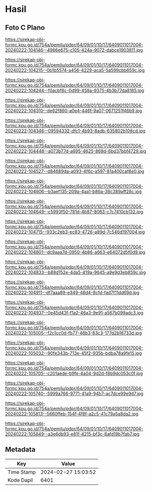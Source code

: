 # Hasil

## Foto C Plano

https://sirekap-obj-formc.kpu.go.id/754a/pemilu/pdpr/64/09/01/10/17/6409011017004-20240222-104146--4986e675-c105-424a-9072-dabce1903811.jpg

https://sirekap-obj-formc.kpu.go.id/754a/pemilu/pdpr/64/09/01/10/17/6409011017004-20240222-104215--0b1b5574-a456-4229-aca5-5a599cbb659c.jpg

https://sirekap-obj-formc.kpu.go.id/754a/pemilu/pdpr/64/09/01/10/17/6409011017004-20240222-104244--f0acbf8c-0d99-458a-9375-4b3b77da8185.jpg

https://sirekap-obj-formc.kpu.go.id/754a/pemilu/pdpr/64/09/01/10/17/6409011017004-20240222-104310--de62f860-a0e4-446f-9a07-0671251f46b9.jpg

https://sirekap-obj-formc.kpu.go.id/754a/pemilu/pdpr/64/09/01/10/17/6409011017004-20240222-104346--09594332-dfc1-4b93-8adb-635802b108cd.jpg

https://sirekap-obj-formc.kpu.go.id/754a/pemilu/pdpr/64/09/01/10/17/6409011017004-20240222-104448--a073b77d-a695-4625-868d-6bd37bbf4729.jpg

https://sirekap-obj-formc.kpu.go.id/754a/pemilu/pdpr/64/09/01/10/17/6409011017004-20240222-104527--d84689da-a093-4f6c-a597-81a400caf8e0.jpg

https://sirekap-obj-formc.kpu.go.id/754a/pemilu/pdpr/64/09/01/10/17/6409011017004-20240222-104606--b3aef135-209a-4aa1-b86a-38c389aff28c.jpg

https://sirekap-obj-formc.kpu.go.id/754a/pemilu/pdpr/64/09/01/10/17/6409011017004-20240222-104649--c5993f50-781d-4b87-8083-c7c7410cb132.jpg

https://sirekap-obj-formc.kpu.go.id/754a/pemilu/pdpr/64/09/01/10/17/6409011017004-20240222-104715--933c2eb3-ec83-4726-a89d-7c546d197004.jpg

https://sirekap-obj-formc.kpu.go.id/754a/pemilu/pdpr/64/09/01/10/17/6409011017004-20240222-104801--dc9aaa7d-0950-4b86-a663-e64072d5f0d9.jpg

https://sirekap-obj-formc.kpu.go.id/754a/pemilu/pdpr/64/09/01/10/17/6409011017004-20240222-104833--b88d152e-4da5-419a-9645-a9e9d3eb859c.jpg

https://sirekap-obj-formc.kpu.go.id/754a/pemilu/pdpr/64/09/01/10/17/6409011017004-20240222-104911--df7aaa89-e349-48d4-8cfd-fad7f11dd69d.jpg

https://sirekap-obj-formc.kpu.go.id/754a/pemilu/pdpr/64/09/01/10/17/6409011017004-20240222-104937--0e45d43f-f1a2-46a3-9e91-a567b099adc3.jpg

https://sirekap-obj-formc.kpu.go.id/754a/pemilu/pdpr/64/09/01/10/17/6409011017004-20240222-105005--f2c1cc0d-fb77-46b3-83c3-177d2b16733d.jpg

https://sirekap-obj-formc.kpu.go.id/754a/pemilu/pdpr/64/09/01/10/17/6409011017004-20240222-105032--90fe343b-713e-45f2-935b-bdba78a9fe15.jpg

https://sirekap-obj-formc.kpu.go.id/754a/pemilu/pdpr/64/09/01/10/17/6409011017004-20240222-105705--c201aede-b9fe-4a04-9d2d-f8b9dc053c0f.jpg

https://sirekap-obj-formc.kpu.go.id/754a/pemilu/pdpr/64/09/01/10/17/6409011017004-20240222-105740--5999a766-9771-41a9-94b7-ac7dce99e9d7.jpg

https://sirekap-obj-formc.kpu.go.id/754a/pemilu/pdpr/64/09/01/10/17/6409011017004-20240222-105813--5660ffeb-154f-4f8f-a2c5-41c79a5a8da2.jpg

https://sirekap-obj-formc.kpu.go.id/754a/pemilu/pdpr/64/09/01/10/17/6409011017004-20240222-105849--a3e6db93-e81f-4215-bf3c-8afd19b7fab7.jpg


## Metadata

| Key        | Value               |
| ---------- | ------------------- |
| Time Stamp | 2024-02-27 15:03:52 |
| Kode Dapil | 6401                |



